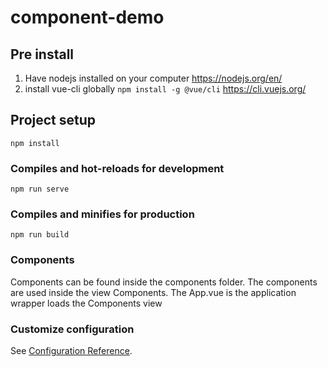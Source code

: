 # component-demo

## Pre install
1. Have nodejs installed on your computer https://nodejs.org/en/
2. install vue-cli globally ``` npm install -g @vue/cli ``` https://cli.vuejs.org/


## Project setup
```
npm install
```

### Compiles and hot-reloads for development
```
npm run serve
```

### Compiles and minifies for production
```
npm run build
```

### Components
Components can be found inside the components folder. The components are used inside the view Components. The App.vue is the application wrapper loads the Components view

### Customize configuration
See [Configuration Reference](https://cli.vuejs.org/config/).
